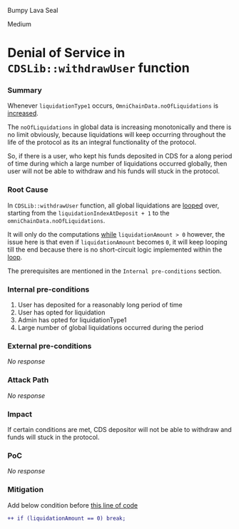 Bumpy Lava Seal

Medium

# Denial of Service in `CDSLib::withdrawUser` function

### Summary

Whenever `liquidationType1` occurs, `OmniChainData.noOfLiquidations` is [increased](https://github.com/sherlock-audit/2024-11-autonomint/blob/main/Blockchain/Blockchian/contracts/Core_logic/borrowLiquidation.sol#L199).

The `noOfLiquidations` in global data is increasing monotonically and there is no limit obviously, because liquidations will keep occurring throughout the life of the protocol as its an integral functionality of the protocol.

So, if there is a user, who kept his funds deposited in CDS for a along period of time during which a large number of liquidations occurred globally, then user will not be able to withdraw and his funds will stuck in the protocol.

### Root Cause

In `CDSLib::withdrawUser` function, all global liquidations are [looped](https://github.com/sherlock-audit/2024-11-autonomint/blob/main/Blockchain/Blockchian/contracts/lib/CDSLib.sol#L639) over, starting from the `liquidationIndexAtDeposit + 1` to the `omniChainData.noOfLiquidations`.

It will only do the computations [while](https://github.com/sherlock-audit/2024-11-autonomint/blob/main/Blockchain/Blockchian/contracts/lib/CDSLib.sol#L642) `liquidationAmount > 0` however, the issue here is that even if `liquidationAmount` becomes `0`, it will keep looping till the end because there is no short-circuit logic implemented within the [loop](https://github.com/sherlock-audit/2024-11-autonomint/blob/main/Blockchain/Blockchian/contracts/lib/CDSLib.sol#L639C1-L663C18).

The prerequisites are mentioned in the `Internal pre-conditions` section.

### Internal pre-conditions

1. User has deposited for a reasonably long period of time
2. User has opted for liquidation
3. Admin has opted for liquidationType1
4. Large number of global liquidations occurred during the period

### External pre-conditions

_No response_

### Attack Path

_No response_

### Impact

If certain conditions are met, CDS depositor will not be able to withdraw and funds will stuck in the protocol.

### PoC

_No response_

### Mitigation

Add below condition before [this line of code](https://github.com/sherlock-audit/2024-11-autonomint/blob/main/Blockchain/Blockchian/contracts/lib/CDSLib.sol#L642)

```diff
++ if (liquidationAmount == 0) break;
```